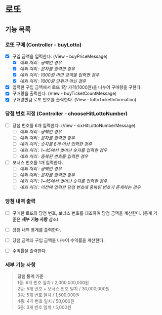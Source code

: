 # 로또

## 기능 목록

### 로또 구매 (Controller - buyLotto)
- [x] 구입 금액을 입력한다. (View - buyPriceMessage)
  - [x] _예외 처리 : 공백인 경우_
  - [x] _예외 처리 : 문자를 입력한 경우_
  - [x] _예외 처리 : 1000원 미만 금액을 입력한 경우_
  - [x] _예외 처리 : 1000원 단위가 아닌 경우_
- [x] 입력한 구입 금액에서 로또 1장 가격(1000원)을 나누어 구매량을 구한다.
- [x] 구매량을 출력한다. (View - buyTicketCountMessage)
- [x] 구매량만큼 로또 번호를 출력한다. (View - lottoTicketInformation)

### 당첨 번호 지정 (Controller - chooseHitLottoNumber)
- [ ] 당첨 번호를 6개 입력한다. (View - sixHitLottoNumberMessage)
  - [ ] _예외 처리 : 공백인 경우_
  - [ ] _예외 처리 : 문자를 입력한 경우_
  - [ ] _예외 처리 : 숫자를 6개 이상 입력한 경우_
  - [ ] _예외 처리 : 1~45에서 벗어난 숫자를 입력한 경우_
  - [ ] _예외 처리 : 중복된 번호를 입력한 경우_
- [ ] 보너스 번호를 1개 입력한다.
  - [ ] _예외 처리 : 공백인 경우_
  - [ ] _예외 처리 : 문자를 입력한 경우_
  - [ ] _예외 처리 : 1~45에서 벗어난 숫자를 입력한 경우_
  - [ ] _예외 처리 : 이전에 입력한 당첨 번호에 중복된 번호가 존재하는 경우_

### 당첨 내역 출력
- [ ] 구매한 로또와 당첨 번호, 보너스 번호를 대조하여 당첨 금액을 계산한다. (통계 기준은 **세부 기능 사항** 참조)
- [ ] 당첨 내역 통계를 출력한다.
- [ ] 당첨 금액과 구입 금액을 나누어 수익률을 계산한다.
- [ ] 수익률을 출력한다.


### 세부 기능 사항
> **당첨 통계 기준**<br>
1등: 6개 번호 일치 / 2,000,000,000원<br>
2등: 5개 번호 + 보너스 번호 일치 / 30,000,000원<br>
3등: 5개 번호 일치 / 1,500,000원<br>
4등: 4개 번호 일치 / 50,000원<br>
5등: 3개 번호 일치 / 5,000원<br>
